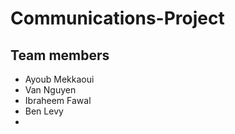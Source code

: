 # Communications-Project
## Team members
* Ayoub Mekkaoui
* Van Nguyen
* Ibraheem Fawal
* Ben Levy
* 
